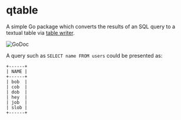 # qtable

A simple Go package which converts the results of an SQL query to a textual table via [table writer](https://github.com/olekukonko/tablewriter).

![GoDoc](https://godoc.org/github.com/ammario/qtable)

A query such as `SELECT name FROM users` could be presented as:

```
+------+
| NAME |
+------+
| bob  |
| cob  |
| dob  |
| hey  |
| job  |
| slob |
+------+
```